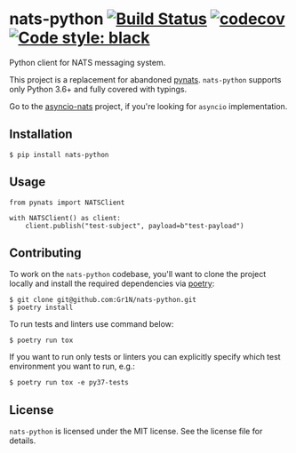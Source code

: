 # nats-python [![Build Status](https://travis-ci.org/Gr1N/nats-python.svg?branch=master)](https://travis-ci.org/Gr1N/nats-python) [![codecov](https://codecov.io/gh/Gr1N/nats-python/branch/master/graph/badge.svg)](https://codecov.io/gh/Gr1N/nats-python) [![Code style: black](https://img.shields.io/badge/code%20style-black-000000.svg)](https://github.com/ambv/black)

Python client for NATS messaging system.

This project is a replacement for abandoned [pynats](https://github.com/mcuadros/pynats). `nats-python` supports only Python 3.6+ and fully covered with typings.

Go to the [asyncio-nats](https://github.com/nats-io/asyncio-nats) project, if you're looking for `asyncio` implementation.

## Installation

    $ pip install nats-python

## Usage

    from pynats import NATSClient

    with NATSClient() as client:
        client.publish("test-subject", payload=b"test-payload")

## Contributing

To work on the `nats-python` codebase, you'll want to clone the project locally and install the required dependencies via [poetry](https://poetry.eustace.io):

    $ git clone git@github.com:Gr1N/nats-python.git
    $ poetry install

To run tests and linters use command below:

    $ poetry run tox

If you want to run only tests or linters you can explicitly specify which test environment you want to run, e.g.:

    $ poetry run tox -e py37-tests

## License

`nats-python` is licensed under the MIT license. See the license file for details.
